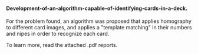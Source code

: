 #### Development-of-an-algorithm-capable-of-identifying-cards-in-a-deck.
For the problem found, an algorithm was proposed that applies homography to different card images, and applies a "template matching" in their numbers and nipes in order to recognize each card.

To learn more, read the attached .pdf reports.

